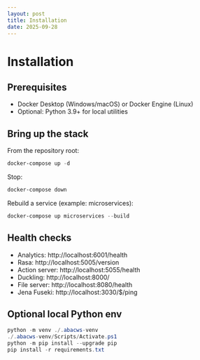 ```yaml
---
layout: post
title: Installation
date: 2025-09-28
---
```


# Installation

## Prerequisites

- Docker Desktop (Windows/macOS) or Docker Engine (Linux)
- Optional: Python 3.9+ for local utilities

## Bring up the stack

From the repository root:

```powershell
docker-compose up -d
```

Stop:

```powershell
docker-compose down
```

Rebuild a service (example: microservices):

```powershell
docker-compose up microservices --build
```

## Health checks

- Analytics: http://localhost:6001/health
- Rasa: http://localhost:5005/version
- Action server: http://localhost:5055/health
- Duckling: http://localhost:8000/
- File server: http://localhost:8080/health
- Jena Fuseki: http://localhost:3030/$/ping

## Optional local Python env

```powershell
python -m venv ./.abacws-venv
./.abacws-venv/Scripts/Activate.ps1
python -m pip install --upgrade pip
pip install -r requirements.txt
```
